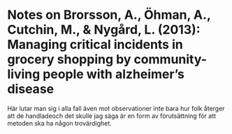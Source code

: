 # Notes on Brorsson, A., Öhman, A., Cutchin, M., & Nygård, L. (2013): Managing critical incidents in grocery shopping by community-living people with alzheimer’s disease

Här lutar man sig i alla fall även mot observationer inte bara hur folk återger att de handladeoch det skulle jag säga är en form av förutsättning för att metoden ska ha någon trovärdighet.
